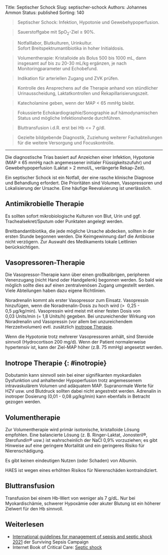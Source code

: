 Title: Septischer Schock
Slug: septischer-schock
Authors: Johannes Ammon
Status: published
Sorting: 140

> Septischer Schock: Infektion, Hypotonie und Gewebehypoperfusion.

> Sauerstoffgabe mit SpO<sub>2</sub>-Ziel ≥&nbsp;90%.

> Notfalllabor, Blutkulturen, Urinkultur.<br> Sofort Breitspektrumantibiotika in hoher Initialdosis.

> Volumentherapie: Kristalloide als Bolus 500 bis 1000&nbsp;mL, dann insgesamt auf bis zu 20-30&nbsp;mL/kg ergänzen, je nach Monitoringparameter und Echobefund.

> Indikation für arteriellen Zugang und ZVK prüfen.

> Kontrolle des Ansprechens auf die Therapie anhand von stündlicher Urinausscheidung, Laktatkontrollen und Rekapillarisierungszeit.

> Katecholamine geben, wenn der MAP <&nbsp;65&nbsp;mmHg bleibt.

> Fokussierte Echokardiographie/<wbr>Sonographie auf hämodynamischen Status und mögliche Infektionsherde durchführen.

> Bluttransfusion i.d.R. erst bei Hb <= 7&nbsp;g/dl.

> Gezielte bildgebende Diagnostik, Zuziehung weiterer Fachabteilungen für die weitere Versorgung und Focuskontrolle.

------------------------------------------------------------
Die diagnostische Trias basiert auf Anzeichen einer Infektion, Hypotonie (MAP ≤&nbsp;65&nbsp;mmHg nach angemessener initialer Flüssigkeitszufuhr) und Gewebehypoperfusion (Laktat >&nbsp;2&nbsp;mmol/L, verlängerte Rekap-Zeit).

Ein septischer Schock ist ein Notfall, der eine rasche klinische Diagnose und Behandlung erfordert. Die Prioritäten sind Volumen, Vasopressoren und Lokalisierung der Ursache. Eine häufige Reevaluierung ist unerlässlich.

## Antimikrobielle Therapie

Es sollten sofort mikrobiologische Kulturen von Blut, Urin und ggf. Trachealsekret/Sputum oder Punktaten angelegt werden.

Breitbandantibiotika, die jede mögliche Ursache abdecken, sollten in der ersten Stunde begonnen werden. Die Keimgewinnung darf die Antibiose nicht verzögern. Zur Auswahl des Medikaments lokale Leitlinien berücksichtigen.

## Vasopressoren-Therapie

Die Vasopressor-Therapie kann über einen großkalibrigen, peripheren Venenzugang (nicht Hand oder Handgelenk) begonnen werden. So bald wie möglich sollte dies auf einen zentralvenösen Zugang umgestellt werden. Viele Abteilungen haben dazu eigene Richtlinien.

Noradrenalin kommt als erster Vasopressor zum Einsatz. Vasopressin hinzufügen, wenn die Noradrenalin-Dosis zu hoch wird (>&nbsp; <a class="doselink"
    data-substanz="Noradrenalin"
    data-dosierung="0.25" data-dosierung2="0.5">
    0,25 - 0,5&nbsp;µg/kg/min</a>). Vasopressin wird meist mit einer festen Dosis von 0,03&nbsp;Units/min (= 1,8&nbsp;Units/h) gegeben. Bei unzureichender Wirkung von Noradrenalin und Vasopressin (vor allem bei unzureichendem Herzzeitvolumen) evtl. zusätzlich [inotrope Therapie](#inotropie).

Wenn die Hypotonie trotz mehrerer Vasopressoren anhält, sind Steroide sinnvoll (Hydrocortison 200&nbsp;mg/d). Wenn der Patient normalerweise hypertensiv ist, kann der Ziel-MAP höher (z.B. 75&nbsp;mmHg) angesetzt werden.

## Inotrope Therapie {: #inotropie}

Dobutamin kann sinnvoll sein bei einer signifikanten myokardialen Dysfunktion und anhaltender Hypoperfusion trotz angemessenem intravaskulärem Volumen und adäquatem MAP. Supranormale Werte für HZV usw. und Blutdruck sollten dabei nicht angestrebt werden. Adrenalin in inotroper Dosierung (<a class="doselink"
    data-substanz="Adrenalin"
    data-dosierung="0.01" data-dosierung2="0.08">0,01 - 0,08&nbsp;µg/kg/min</a>) kann ebenfalls in Betracht gezogen werden.

## Volumentherapie

Zur Volumentherapie wird primär isotonische, kristalloide Lösung empfohlen. Eine balancierte Lösung (z. B. Ringer-Laktat, Jonosteril&reg;, Sterofundin&reg; usw.) ist wahrscheinlich der NaCl 0,9% vorzuziehen; es gibt Hinweise auf eine geringere Mortalität und ein geringeres Risiko für Nierenschädigung.

Es gibt keinen eindeutigen Nutzen (oder Schaden) von Albumin.

HAES ist wegen eines erhöhten Risikos für Nierenschäden kontraindiziert.

## Bluttransfusion

Transfusion bei einem Hb-Wert von weniger als 7&nbsp;g/dL. Nur bei Myokardischämie, schwerer Hypoxämie oder akuter Blutung ist ein höherer Zielwert für den Hb sinnvoll.

## Weiterlesen

- [International guidelines for management of sepsis and septic shock 2021](https://www.ncbi.nlm.nih.gov/pmc/articles/PMC8486643/) der Surviving Sepsis Campaign
- Internet Book of Critical Care: [Septic shock](https://emcrit.org/ibcc/sepsis/)
